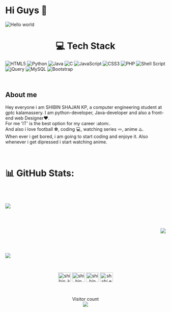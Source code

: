 # Hi Guys :wave:

<img src="https://raw.githubusercontent.com/sagar-viradiya/sagar-viradiya/master/resources/banner.png" alt="Hello world">


<div align="center"></div>




<h1 align="center">💻 Tech Stack</h1>

![HTML5](https://img.shields.io/badge/html5-%23E34F26.svg?style=for-the-badge&logo=html5&logoColor=white) ![Python](https://img.shields.io/badge/python-3670A0?style=for-the-badge&logo=python&logoColor=ffdd54) ![Java](https://img.shields.io/badge/java-%23ED8B00.svg?style=for-the-badge&logo=openjdk&logoColor=white) ![C](https://img.shields.io/badge/c-%2300599C.svg?style=for-the-badge&logo=c&logoColor=white) ![JavaScript](https://img.shields.io/badge/javascript-%23323330.svg?style=for-the-badge&logo=javascript&logoColor=%23F7DF1E) ![CSS3](https://img.shields.io/badge/css3-%231572B6.svg?style=for-the-badge&logo=css3&logoColor=white) ![PHP](https://img.shields.io/badge/php-%23777BB4.svg?style=for-the-badge&logo=php&logoColor=white) ![Shell Script](https://img.shields.io/badge/shell_script-%23121011.svg?style=for-the-badge&logo=gnu-bash&logoColor=white) ![jQuery](https://img.shields.io/badge/jquery-%230769AD.svg?style=for-the-badge&logo=jquery&logoColor=white) ![MySQL](https://img.shields.io/badge/mysql-%2300000f.svg?style=for-the-badge&logo=mysql&logoColor=white) ![Bootstrap](https://img.shields.io/badge/bootstrap-%238511FA.svg?style=for-the-badge&logo=bootstrap&logoColor=white)

<br>




## About me

Hey everyone i am SHIBIN SHAJAN KP, a computer engineering student at gptc kalamassery. I am python-developer, Java-developer and also a front-end web Designer:heart:. <br> For me 'IT' is the best option for my career :atom:. <br> And also i love football ⚽, coding 💻, watching series 🪢, anime ♨️. <br> When ever i get bored, i am going to start coding and enjoye it. Also whenever i get dipressed i start watching anime. 

<br>





# 📊 GitHub Stats:

<br> <br>
<div align="left">
  
![](https://github-readme-stats.vercel.app/api?username=shibin256&theme=dark&hide_border=true&include_all_commits=false&count_private=false)<br/>

</div> 
<br> <br>

<div align="right">
  
![](https://github-readme-streak-stats.herokuapp.com/?user=shibin256&theme=dark&hide_border=true)<br/>

</div>
<br> <br>
<div align="left">
  
![](https://github-readme-stats.vercel.app/api/top-langs/?username=shibin256&theme=dark&hide_border=true&include_all_commits=false&count_private=false&layout=compact)

</div>



<br><p align="center">
<a href="https://twitter.com/shibin_kp1012" target="blank"><img align="center" src="https://raw.githubusercontent.com/rahuldkjain/github-profile-readme-generator/master/src/images/icons/Social/twitter.svg" alt="shibin_kp1012" height="30" width="40" /></a>
<a href="https://linkedin.com/in/shibin kp" target="blank"><img align="center" src="https://raw.githubusercontent.com/rahuldkjain/github-profile-readme-generator/master/src/images/icons/Social/linked-in-alt.svg" alt="shibin kp" height="30" width="40" /></a>
<a href="https://fb.com/shibin shajan kp" target="blank"><img align="center" src="https://raw.githubusercontent.com/rahuldkjain/github-profile-readme-generator/master/src/images/icons/Social/facebook.svg" alt="shibin shajan kp" height="30" width="40" /></a>
<a href="https://instagram.com/shxbi.eee" target="blank"><img align="center" src="https://raw.githubusercontent.com/rahuldkjain/github-profile-readme-generator/master/src/images/icons/Social/instagram.svg" alt="shxbi.eee" height="30" width="40" /></a>
</p><br>


<p align="center"> 
  Visitor count<br>
  <img src="https://profile-counter.glitch.me/shibin256/count.svg" />
</p>
